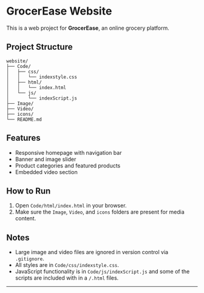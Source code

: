 # GrocerEase Website

This is a web project for **GrocerEase**, an online grocery platform.

## Project Structure

```
website/
├── Code/
│   ├── css/
│   │   └── indexstyle.css
│   ├── html/
│   │   └── index.html
│   └── js/
│       └── indexScript.js
├── Image/
├── Video/
├── icons/
└── README.md
```

## Features

- Responsive homepage with navigation bar
- Banner and image slider
- Product categories and featured products
- Embedded video section

## How to Run

1. Open `Code/html/index.html` in your browser.
2. Make sure the `Image`, `Video`, and `icons` folders are present for media content.

## Notes

- Large image and video files are ignored in version control via `.gitignore`.
- All styles are in `Code/css/indexstyle.css`.
- JavaScript functionality is in `Code/js/indexScript.js` and some of the scripts are included with in a `/.html` files.

---